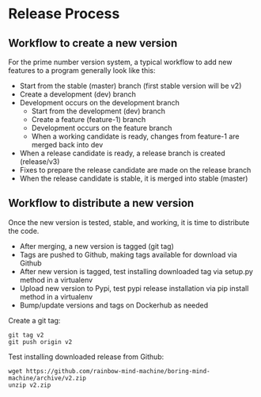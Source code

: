 # Release Process

## Workflow to create a new version

For the prime number version system,
a typical workflow to add new features
to a program generally look like this:

* Start from the stable (master) branch (first stable version will be v2)
* Create a development (dev) branch
* Development occurs on the development branch
	* Start from the development (dev) branch
	* Create a feature (feature-1) branch
	* Development occurs on the feature branch
	* When a working candidate is ready, changes from feature-1
		are merged back into dev
* When a release candidate is ready, a release branch is created (release/v3)
* Fixes to prepare the release candidate are made on the release branch
* When the release candidate is stable, it is merged into stable (master)

## Workflow to distribute a new version

Once the new version is tested, stable, and working,
it is time to distribute the code.

* After merging, a new version is tagged (git tag)
* Tags are pushed to Github, making tags available for download via Github
* After new version is tagged, test installing downloaded tag via setup.py
  method in a virtualenv
* Upload new version to Pypi, test pypi release installation via pip install
  method in a virtualenv
* Bump/update versions and tags on Dockerhub as needed

Create a git tag:

```
git tag v2
git push origin v2
```

Test installing downloaded release from Github:

```
wget https://github.com/rainbow-mind-machine/boring-mind-machine/archive/v2.zip
unzip v2.zip

```





